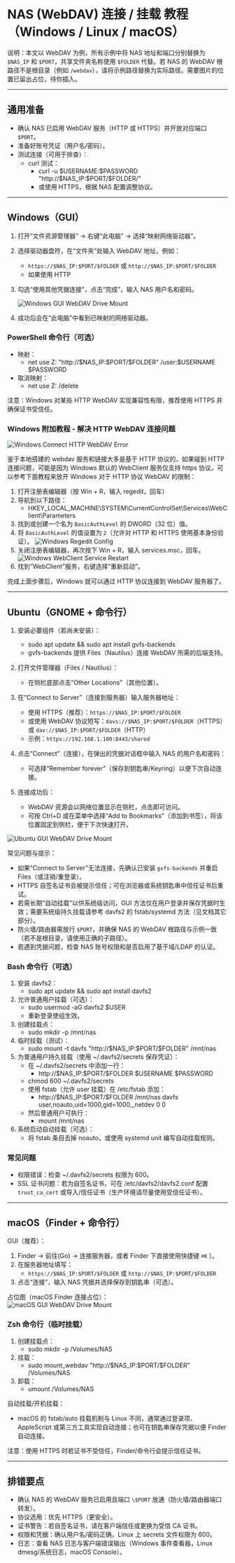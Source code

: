 # NAS (WebDAV) 连接 / 挂载 教程（Windows / Linux / macOS）

说明：本文以 WebDAV 为例，所有示例中将 NAS 地址和端口分别替换为 `$NAS_IP` 和 `$PORT`，共享文件夹名称使用 `$FOLDER` 代替。若 NAS 的 WebDAV 根路径不是根目录（例如 `/webdav`），请将示例路径替换为实际路径。需要图片的位置已留出占位，待你插入。

---

## 通用准备

- 确认 NAS 已启用 WebDAV 服务（HTTP 或 HTTPS）并开放对应端口 `$PORT`。
- 准备好账号凭证（用户名/密码）。
- 测试连接（可用于排查）：
  - curl 测试：
    - curl -u \$USERNAME:$PASSWORD "http://\$NAS_IP:\$PORT/\$FOLDER/"
    - 或使用 HTTPS，根据 NAS 配置调整协议。

---

## Windows（GUI）

1. 打开“文件资源管理器” → 右键“此电脑” → 选择“映射网络驱动器”。
2. 选择驱动器盘符，在“文件夹”处输入 WebDAV 地址，例如：
   - `https://$NAS_IP:$PORT/$FOLDER` 或 `http://$NAS_IP:$PORT/$FOLDER`
   - 如果使用 HTTP
3. 勾选“使用其他凭据连接”，点击“完成”，输入 NAS 用户名和密码。

   ![Windows GUI WebDAV Drive Mount](./assets/NAS_CONNECTION/WindowsGUIWebDAVDriveMount.png)

4. 成功后会在“此电脑”中看到已映射的网络驱动器。

### PowerShell 命令行（可选）

- 映射：
  - net use Z: "http://\$NAS_IP:\$PORT/\$FOLDER" /user:\$USERNAME $PASSWORD
- 取消映射：
  - net use Z: /delete

注意：Windows 对某些 HTTP WebDAV 实现兼容性有限，推荐使用 HTTPS 并确保证书受信任。

### Windows 附加教程 - 解决 HTTP WebDAV 连接问题

![Windows Connect HTTP WebDAV Error](./assets/NAS_CONNECTION/WindowsConnectHTTPWebDAVError.png)

鉴于本地搭建的 webdav 服务和链接大多是基于 HTTP 协议的，如果碰到 HTTP 连接问题，可能是因为 Windows 默认的 WebClient 服务仅支持 https 协议，可以参考下面教程来放开 Windows 对于 HTTP 协议 WebDAV 的限制：

1. 打开注册表编辑器（按 Win + R，输入 regedit，回车）
2. 导航到以下路径：
   - HKEY_LOCAL_MACHINE\SYSTEM\CurrentControlSet\Services\WebClient\Parameters
3. 找到或创建一个名为 `BasicAuthLevel` 的 DWORD（32 位）值。
4. 将 `BasicAuthLevel` 的值设置为 `2`（允许对 HTTP 和 HTTPS 使用基本身份验证）。
   ![Windows Regedit Config](./assets/NAS_CONNECTION/WindowsRegeditConfig.png)
5. 关闭注册表编辑器，再次按下 Win + R，输入 services.msc，回车。
   ![Windows WebClient Service Restart](./assets/NAS_CONNECTION/WindowsWebClientServiceRestart.png)
6. 找到“WebClient”服务，右键选择“重新启动”。

完成上面步骤后，Windows 就可以通过 HTTP 协议连接到 WebDAV 服务器了。

---

## Ubuntu（GNOME + 命令行）

1. 安装必要组件（若尚未安装）：

   - sudo apt update && sudo apt install gvfs-backends
   - gvfs-backends 提供 Files（Nautilus）连接 WebDAV 所需的后端支持。

2. 打开文件管理器（Files / Nautilus）：

   - 在侧栏底部点击“Other Locations”（其他位置）。

3. 在“Connect to Server”（连接到服务器）输入服务器地址：

   - 使用 HTTPS（推荐）：`https://$NAS_IP:$PORT/$FOLDER`
   - 或使用 WebDAV 协议短写：`davs://$NAS_IP:$PORT/$FOLDER`（HTTPS）或 `dav://$NAS_IP:$PORT/$FOLDER`（HTTP）
   - 示例：`https://192.168.1.100:8443/shared`

4. 点击“Connect”（连接），在弹出的凭据对话框中输入 NAS 的用户名和密码：

   - 可选择“Remember forever”（保存到钥匙串/Keyring）以便下次自动连接。

5. 连接成功后：
   - WebDAV 资源会以网络位置显示在侧栏，点击即可访问。
   - 可按 Ctrl+D 或在菜单中选择“Add to Bookmarks”（添加到书签），将该位置固定到侧栏，便于下次快速打开。

![Ubuntu GUI WebDAV Drive Mount](./assets/NAS_CONNECTION/UbuntuGUIWebDAVDriveMount.png)

常见问题与提示：

- 如果“Connect to Server”无法连接，先确认已安装 `gvfs-backends` 并重启 Files（或注销/重登录）。
- HTTPS 自签名证书会被提示信任；可在浏览器或系统钥匙串中信任证书后重试。
- 若需长期“自动挂载”以供系统级访问，GUI 方法仅在用户登录并保存凭据时生效；需要系统级持久挂载请参考 davfs2 的 fstab/systemd 方法（见文档其它部分）。
- 防火墙/路由器需放行 `$PORT`，并确保 NAS 的 WebDAV 根路径与示例一致（若不是根目录，请使用正确的子路径）。
- 若遇到凭据问题，检查 NAS 账号权限和是否启用了基于域/LDAP 的认证。

### Bash 命令行（可选）

1. 安装 davfs2：
   - sudo apt update && sudo apt install davfs2
2. 允许普通用户挂载（可选）：
   - sudo usermod -aG davfs2 $USER
   - 重新登录使组生效。
3. 创建挂载点：
   - sudo mkdir -p /mnt/nas
4. 临时挂载（测试）：
   - sudo mount -t davfs "http://\$NAS_IP:\$PORT/\$FOLDER" /mnt/nas
5. 为普通用户持久挂载（使用 ~/.davfs2/secrets 保存凭证）：
   - 在 ~/.davfs2/secrets 中添加一行：
     - http://\$NAS_IP:\$PORT/\$FOLDER \$USERNAME $PASSWORD
   - chmod 600 ~/.davfs2/secrets
   - 使用 fstab（允许 user 挂载）在 /etc/fstab 添加：
     - http://\$NAS_IP:\$PORT/\$FOLDER /mnt/nas davfs user,noauto,uid=1000,gid=1000,\_netdev 0 0
   - 然后普通用户可执行：
     - mount /mnt/nas
6. 系统启动自动挂载（可选）：
   - 将 fstab 条目去掉 noauto，或使用 systemd unit 编写自动挂载规则。

### 常见问题

- 权限错误：检查 ~/.davfs2/secrets 权限为 600。
- SSL 证书问题：若为自签名证书，可在 /etc/davfs2/davfs2.conf 配置 `trust_ca_cert` 或导入/信任证书（生产环境请尽量使用受信任证书）。

---

## macOS（Finder + 命令行）

GUI（推荐）：

1. Finder → 前往(Go) → 连接服务器，或者 Finder 下直接使用快捷键 `⌘K` ）。
2. 在服务器地址填写：
   - `https://$NAS_IP:$PORT/$FOLDER` 或 `http://$NAS_IP:$PORT/$FOLDER`
3. 点击“连接”，输入 NAS 凭据并选择保存到钥匙串（可选）。

占位图（macOS Finder 连接占位）：  
![macOS GUI WebDAV Drive Mount](./assets/NAS_CONNECTION/macOSGUIWebDAVDriveMount.png)

### Zsh 命令行（临时挂载）

1. 创建挂载点：
   - sudo mkdir -p /Volumes/NAS
2. 挂载：
   - sudo mount_webdav "http://\$NAS_IP:\$PORT/\$FOLDER" /Volumes/NAS
3. 卸载：
   - umount /Volumes/NAS

自动挂载/开机挂载：

- macOS 的 fstab/auto 挂载机制与 Linux 不同，通常通过登录项、AppleScript 或第三方工具实现自动连接；也可在钥匙串保存凭据以便 Finder 自动连接。

注意：使用 HTTPS 时若证书不受信任，Finder/命令行会提示信任证书。

---

## 排错要点

- 确认 NAS 的 WebDAV 服务已启用且端口 `\$PORT` 放通（防火墙/路由器端口转发）。
- 协议选用：优先 HTTPS（更安全）。
- 证书警告：若自签名证书，请在客户端信任或更换为受信 CA 证书。
- 权限和凭据：确认用户名/密码正确，Linux 上 secrets 文件权限为 600。
- 日志：查看 NAS 日志与客户端错误输出（Windows 事件查看器，Linux dmesg/系统日志，macOS Console）。
